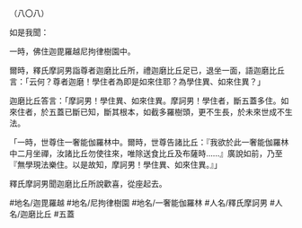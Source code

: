 （八〇八）

如是我聞：

一時，佛住迦毘羅越尼拘律樹園中。

爾時，釋氏摩訶男詣尊者迦磨比丘所，禮迦磨比丘足已，退坐一面，語迦磨比丘言：「云何？尊者迦磨！學住者為即是如來住耶？為學住異、如來住異？」

迦磨比丘答言：「摩訶男！學住異、如來住異。摩訶男！學住者，斷五蓋多住。如來住者，於五蓋已斷已知，斷其根本，如截多羅樹頭，更不生長，於未來世成不生法。

「一時，世尊住一奢能伽羅林中。爾時，世尊告諸比丘：『我欲於此一奢能伽羅林中二月坐禪，汝諸比丘勿使往來，唯除送食比丘及布薩時……』廣說如前，乃至『無學現法樂住。以是故知，摩訶男！學住異、如來住異。』」

釋氏摩訶男聞迦磨比丘所說歡喜，從座起去。

#地名/迦毘羅越
#地名/尼拘律樹園
#地名/一奢能伽羅林
#人名/釋氏摩訶男
#人名/迦磨比丘
#五蓋
